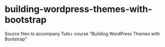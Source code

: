 # building-wordpress-themes-with-bootstrap
Source files to accompany Tuts+ course “Building WordPress Themes with Bootstrap”
